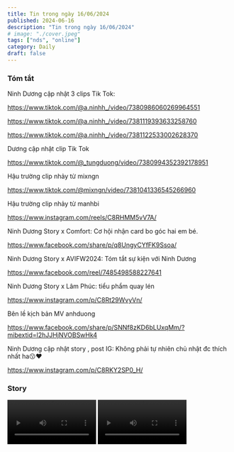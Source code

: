 ```yaml
---
title: Tin trong ngày 16/06/2024
published: 2024-06-16
description: "Tin trong ngày 16/06/2024"
# image: "./cover.jpeg"
tags: ["nds", "online"]
category: Daily
draft: false
---
```


### Tóm tắt

Ninh Dương cập nhật 3 clips Tik Tok:

https://www.tiktok.com/@a.ninhh_/video/7380986060269964551

https://www.tiktok.com/@a.ninhh_/video/7381119393633258760

https://www.tiktok.com/@a.ninhh_/video/7381122533002628370


Dương cập nhật clip Tik Tok

https://www.tiktok.com/@_tungduong/video/7380994352392178951


Hậu trường clip nhảy từ mixngn

https://www.tiktok.com/@mixngn/video/7381041336545266960


Hậu trường clip nhảy từ manhbi

https://www.instagram.com/reels/C8RHMM5vV7A/


Ninh Dương Story x Comfort: Cơ hội nhận card bo góc hai em bé.

https://www.facebook.com/share/p/q8UngyCYfFK9Ssoa/



Ninh Dương Story x AVIFW2024: Tóm tắt sự kiện với Ninh Dương

https://www.facebook.com/reel/7485498588227641


Ninh Dương Story x Lâm Phúc: tiểu phẩm quay lén 

https://www.instagram.com/p/C8Rt29WvyVn/


Bên lề kịch bản MV anhduong 

https://www.facebook.com/share/p/SNNf8zKD6bLUxqMm/?mibextid=l2hJJHjNVOBSwHk4

Ninh Dương cập nhật story , post IG: Không phải tự nhiên chủ nhật đc thích nhất ha😗❤️

https://www.instagram.com/p/C8RKY2SP0_H/


### Story 



<video width="200" controls>
  <source src="https://github.com/user-attachments/assets/40a8b911-3c0a-4b2b-9077-fd3594f85772" type="video/mp4">
</video>

<video width="200" controls>
  <source src="https://github.com/user-attachments/assets/1b1ee641-fe79-4798-851b-54fadbfe1560" type="video/mp4">
</video>








